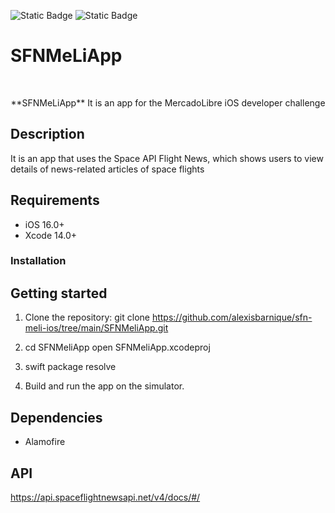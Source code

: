 ![Static Badge](https://img.shields.io/badge/SwiftUI-Swift-blue?logo=swiftUI)
![Static Badge](https://img.shields.io/badge/platform-iOS-blue?logo=swiftUI)

# SFNMeLiApp
<br />
<p align="center">
    **SFNMeLiApp** It is an app for the MercadoLibre iOS developer challenge
</p>

## Description

It is an app that uses the Space API
Flight News, which shows users to view details of news-related articles
of space flights

## Requirements

- iOS 16.0+
- Xcode 14.0+

### Installation

## Getting started

1. Clone the repository:
   git clone https://github.com/alexisbarnique/sfn-meli-ios/tree/main/SFNMeliApp.git
   
2. cd SFNMeliApp
    open SFNMeliApp.xcodeproj

3. swift package resolve

4. Build and run the app on the simulator.

## Dependencies

- Alamofire

## API

https://api.spaceflightnewsapi.net/v4/docs/#/


[swift-image]:https://img.shields.io/badge/swift-3.0-orange.svg
[swift-url]: https://swift.org/
[license-image]: https://img.shields.io/badge/License-MIT-blue.svg
[license-url]: LICENSE

